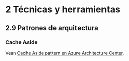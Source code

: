 # 2 Técnicas y herramientas

## 2.9 Patrones de arquitectura

### Cache Aside

Vean [Cache Aside pattern en Azure Architecture
Center](https://learn.microsoft.com/en-us/azure/architecture/patterns/cache-aside).

